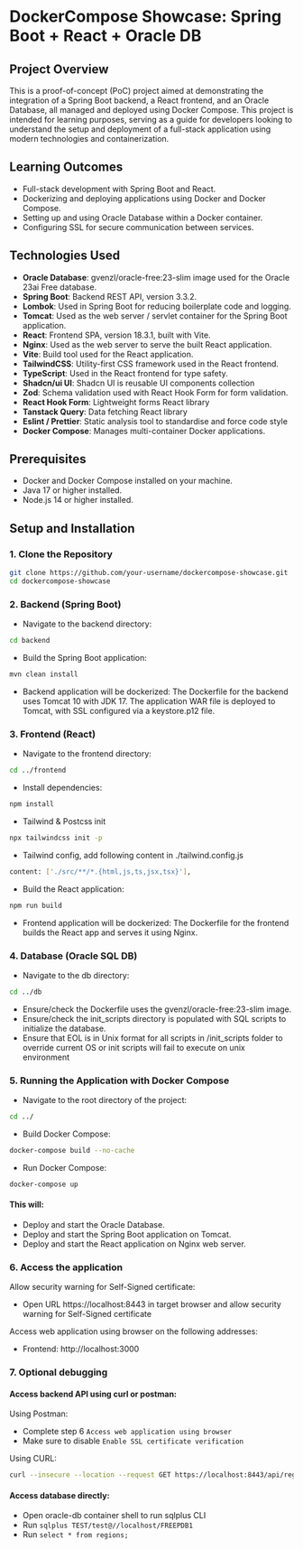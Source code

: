 # DockerCompose Showcase: Spring Boot + React + Oracle DB

## Project Overview

This is a proof-of-concept (PoC) project aimed at demonstrating the integration of a Spring Boot backend, a React frontend, and an Oracle Database, all managed and deployed using Docker Compose. This project is intended for learning purposes, serving as a guide for developers looking to understand the setup and deployment of a full-stack application using modern technologies and containerization.

## Learning Outcomes

- Full-stack development with Spring Boot and React.
- Dockerizing and deploying applications using Docker and Docker Compose.
- Setting up and using Oracle Database within a Docker container.
- Configuring SSL for secure communication between services.

## Technologies Used
- **Oracle Database**: gvenzl/oracle-free:23-slim image used for the Oracle 23ai Free database.
- **Spring Boot**: Backend REST API, version 3.3.2.
- **Lombok**: Used in Spring Boot for reducing boilerplate code and logging.
- **Tomcat**: Used as the web server / servlet container for the Spring Boot application.
- **React**: Frontend SPA, version 18.3.1, built with Vite.
- **Nginx**: Used as the web server to serve the built React application.
- **Vite**: Build tool used for the React application.
- **TailwindCSS**: Utility-first CSS framework used in the React frontend.
- **TypeScript**: Used in the React frontend for type safety.
- **Shadcn/ui UI**: Shadcn UI is reusable UI components collection
- **Zod**: Schema validation used with React Hook Form for form validation.
- **React Hook Form**: Lightweight forms React library
- **Tanstack Query**: Data fetching React library
- **Eslint / Prettier**: Static analysis tool to standardise and force code style
- **Docker Compose**: Manages multi-container Docker applications.

## Prerequisites

- Docker and Docker Compose installed on your machine.
- Java 17 or higher installed.
- Node.js 14 or higher installed.

## Setup and Installation

### 1. Clone the Repository

```bash
git clone https://github.com/your-username/dockercompose-showcase.git
cd dockercompose-showcase
```

### 2. Backend (Spring Boot)

- Navigate to the backend directory:
```bash
cd backend
```
- Build the Spring Boot application:
```bash
mvn clean install
```
- Backend application will be dockerized: The Dockerfile for the backend uses Tomcat 10 with JDK 17. The application WAR file is deployed to Tomcat, with SSL configured via a keystore.p12 file.

### 3. Frontend (React)
- Navigate to the frontend directory:
```bash
cd ../frontend
```
- Install dependencies:
```bash
npm install
```
- Tailwind & Postcss init
```bash
npx tailwindcss init -p
```
- Tailwind config, add following content in ./tailwind.config.js
```bash
content: ['./src/**/*.{html,js,ts,jsx,tsx}'],
```
- Build the React application:
```bash
npm run build
```
- Frontend application will be dockerized: The Dockerfile for the frontend builds the React app and serves it using Nginx.

### 4. Database (Oracle SQL DB)
- Navigate to the db directory:
```bash
cd ../db
```
- Ensure/check the Dockerfile uses the gvenzl/oracle-free:23-slim image.
- Ensure/check the init_scripts directory is populated with SQL scripts to initialize the database.
- Ensure that EOL is in Unix format for all scripts in /init_scripts folder to override current OS or init scripts will 
fail to execute on unix environment 

### 5. Running the Application with Docker Compose
- Navigate to the root directory of the project:
```bash
cd ../
```

- Build Docker Compose:
```bash
docker-compose build --no-cache
```

- Run Docker Compose:
```bash
docker-compose up
```
#### This will:

- Deploy and start the Oracle Database.
- Deploy and start the Spring Boot application on Tomcat.
- Deploy and start the React application on Nginx web server.

### 6. Access the application

Allow security warning for Self-Signed certificate:
- Open URL https://localhost:8443 in target browser and
  allow security warning for Self-Signed certificate

Access web application using browser on the following addresses:
- Frontend: http://localhost:3000

### 7. Optional debugging

#### Access backend API using curl or postman:

Using Postman:
- Complete step 6 ```Access web application using browser```
- Make sure to disable ```Enable SSL certificate verification```

Using CURL:
```bash 
curl --insecure --location --request GET https://localhost:8443/api/regions
```

#### Access database directly:
- Open oracle-db container shell to run sqlplus CLI
- Run `sqlplus TEST/test@//localhost/FREEPDB1`
- Run `select * from regions;`
